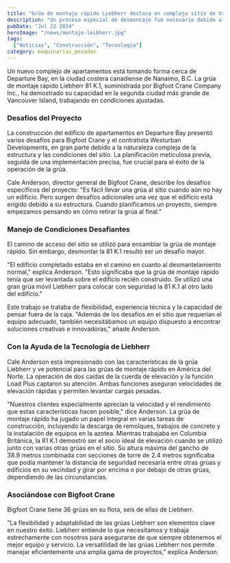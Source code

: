 ```yaml
---
title: "Grúa de montaje rápido Liebherr destaca en complejo sitio de Vancouver Island"
description: "Un proceso especial de desmontaje fue necesario debido a las condiciones ajustadas del sitio de construcción."
pubDate: "Jul 22 2024"
heroImage: "/news/montaje-leibherr.jpg"
tags:
  ["Noticias", "Construcción", "Tecnología"]
category: maquinarias_pesadas
---
```


Un nuevo complejo de apartamentos está tomando forma cerca de Departure Bay, en la ciudad costera canadiense de Nanaimo, B.C. La grúa de montaje rápido Liebherr 81 K.1, suministrada por Bigfoot Crane Company Inc., ha demostrado su capacidad en la segunda ciudad más grande de Vancouver Island, trabajando en condiciones ajustadas.

### Desafíos del Proyecto

La construcción del edificio de apartamentos en Departure Bay presentó varios desafíos para Bigfoot Crane y el contratista Westurban Developments, en gran parte debido a la naturaleza compleja de la estructura y las condiciones del sitio. La planificación meticulosa previa, seguida de una implementación precisa, fue crucial para el éxito de la operación de la grúa.

Cale Anderson, director general de Bigfoot Crane, describe los desafíos específicos del proyecto: "Es fácil llevar una grúa al sitio cuando aún no hay un edificio. Pero surgen desafíos adicionales una vez que el edificio está erigido debido a su estructura. Cuando planificamos un proyecto, siempre empezamos pensando en cómo retirar la grúa al final."

### Manejo de Condiciones Desafiantes

El camino de acceso del sitio se utilizó para ensamblar la grúa de montaje rápido. Sin embargo, desmontar la 81 K.1 resultó ser un desafío mayor.

"El edificio completado estaba en el camino en cuanto al desmantelamiento normal," explica Anderson. "Esto significaba que la grúa de montaje rápido tenía que ser levantada sobre el edificio recién construido. Se utilizó una gran grúa móvil Liebherr para colocar con seguridad la 81 K.1 al otro lado del edificio."

Este trabajo se trataba de flexibilidad, experiencia técnica y la capacidad de pensar fuera de la caja. "Además de los desafíos en el sitio que requerían el equipo adecuado, también necesitábamos un equipo dispuesto a encontrar soluciones creativas e innovadoras," añade Anderson.

### Con la Ayuda de la Tecnología de Liebherr

Cale Anderson está impresionado con las características de la grúa Liebherr y ve potencial para las grúas de montaje rápido en América del Norte. La operación de dos caídas de la cuerda de elevación y la función Load Plus captaron su atención. Ambas funciones aseguran velocidades de elevación rápidas y permiten levantar cargas pesadas.

"Nuestros clientes especialmente aprecian la velocidad y el rendimiento que estas características hacen posible," dice Anderson. La grúa de montaje rápido ha jugado un papel integral en varias tareas de construcción, incluyendo la descarga de remolques, trabajos de concreto y la instalación de equipos en la azotea. Mientras trabajaba en Columbia Británica, la 81 K.1 demostró ser el socio ideal de elevación cuando se utilizó junto con varias otras grúas en el sitio. Su altura máxima del gancho de 38.9 metros combinada con secciones de torre de 2.4 metros significaba que podía mantener la distancia de seguridad necesaria entre otras grúas y edificios en su vecindad y girar por encima o por debajo de otras grúas, dependiendo de las circunstancias.

### Asociándose con Bigfoot Crane

Bigfoot Crane tiene 36 grúas en su flota, seis de ellas de Liebherr.

"La flexibilidad y adaptabilidad de las grúas Liebherr son elementos clave en nuestro éxito. Liebherr entiende lo que necesitamos y trabaja estrechamente con nosotros para asegurarse de que siempre obtenemos el mejor equipo y servicio. La versatilidad de las grúas Liebherr nos permite manejar eficientemente una amplia gama de proyectos," explica Anderson.